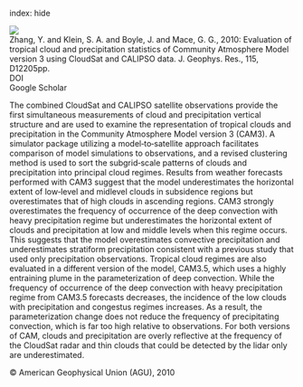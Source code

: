 index: hide

<div class="Citation">
    <div class="Citation-thumb CitationThumb-linked"  data-href="https://doi.org/10.1029/2009jd012006">
      <img src="https://static.claimspace.cloud/climate-study-static/refs/thumbs/9/Zhang_et_al_2010b-thumb.png" />
    </div>

  <div class="Citation-body">
    <div class="Citation-text">Zhang, Y. and Klein, S. A. and Boyle, J. and Mace, G. G., 2010: Evaluation of tropical cloud and precipitation statistics of Community Atmosphere Model version 3 using CloudSat and CALIPSO data. <span class="Article-journal">J. Geophys. Res., </span><span class="Article-volume">115, </span>D12205pp.</div>
    <div class="Citation-links">
      <div class="CitationLink" data-href="https://doi.org/10.1029/2009jd012006">
        <div class="CitationLink-icon CitationLink-Doi"></div>
        <div class="CitationLink-text">DOI</div>
      </div>
      <div class="CitationLink" data-href="https://scholar.google.com/scholar?q=10.1029/2009jd012006">
        <div class="CitationLink-icon CitationLink-Scholar"></div>
        <div class="CitationLink-text">Google Scholar</div>
      </div>
    </div>
  </div>
</div>

The combined CloudSat and CALIPSO satellite observations provide the first simultaneous measurements of cloud and precipitation vertical structure and are used to examine the representation of tropical clouds and precipitation in the Community Atmosphere Model version 3 (CAM3). A simulator package utilizing a model‐to‐satellite approach facilitates comparison of model simulations to observations, and a revised clustering method is used to sort the subgrid‐scale patterns of clouds and precipitation into principal cloud regimes. Results from weather forecasts performed with CAM3 suggest that the model underestimates the horizontal extent of low‐level and midlevel clouds in subsidence regions but overestimates that of high clouds in ascending regions. CAM3 strongly overestimates the frequency of occurrence of the deep convection with heavy precipitation regime but underestimates the horizontal extent of clouds and precipitation at low and middle levels when this regime occurs. This suggests that the model overestimates convective precipitation and underestimates stratiform precipitation consistent with a previous study that used only precipitation observations. Tropical cloud regimes are also evaluated in a different version of the model, CAM3.5, which uses a highly entraining plume in the parameterization of deep convection. While the frequency of occurrence of the deep convection with heavy precipitation regime from CAM3.5 forecasts decreases, the incidence of the low clouds with precipitation and congestus regimes increases. As a result, the parameterization change does not reduce the frequency of precipitating convection, which is far too high relative to observations. For both versions of CAM, clouds and precipitation are overly reflective at the frequency of the CloudSat radar and thin clouds that could be detected by the lidar only are underestimated.

<div class="Citation-copy">
&copy; American Geophysical Union (AGU), 2010
</div>